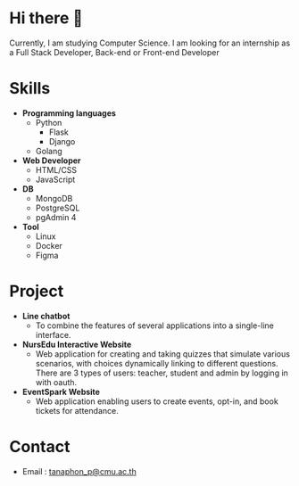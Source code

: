 # Hi there 👋
Currently, I am studying Computer Science. I am looking for an internship as a Full Stack Developer, Back-end or Front-end Developer

# Skills
- **Programming languages**
   - Python
       - Flask
       - Django
   - Golang 
- **Web Developer**
   - HTML/CSS
   - JavaScript
- **DB**
   - MongoDB
   - PostgreSQL
   - pgAdmin 4
- **Tool**
   - Linux
   - Docker
   - Figma

# Project
- **Line chatbot**
   - To combine the features of several applications into a single-line interface.
- **NursEdu Interactive Website**
   - Web application for creating and taking quizzes that simulate various scenarios, with choices dynamically linking to different questions. There are 3 types of users: teacher, student and admin by logging in with oauth.
- **EventSpark Website**
   - Web application enabling users to create events, opt-in, and book tickets for attendance.

# Contact
- Email : tanaphon_p@cmu.ac.th




